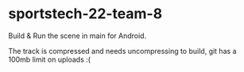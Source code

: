 # sportstech-22-team-8

Build & Run the scene in main for Android.

The track is compressed and needs uncompressing to build, git has a 100mb limit on uploads :(

